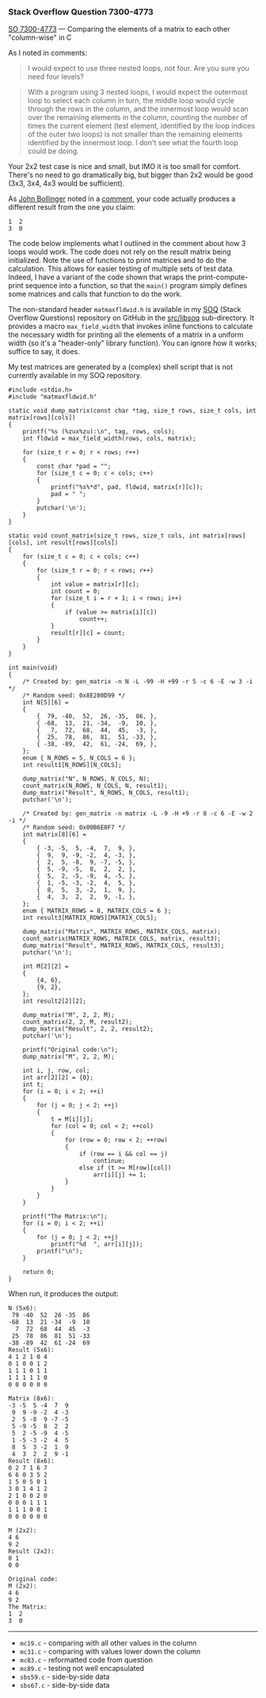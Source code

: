### Stack Overflow Question 7300-4773

[SO 7300-4773](https://stackoverflow.com/q/73004773) &mdash;
Comparing the elements of a matrix to each other "column-wise" in C

As I noted in comments:

> I would expect to use three nested loops, not four.  Are you sure you
> need four levels?

> With a program using 3 nested loops, I would expect the outermost loop
> to select each column in turn, the middle loop would cycle through the
> rows in the column, and the innermost loop would scan over the
> remaining elements in the column, counting the number of times the
> current element (test element, identified by the loop indices of the
> outer two loops) is not smaller than the remaining elements identified
> by the innermost loop.  I don't see what the fourth loop could be
> doing.

Your 2x2 test case is nice and small, but IMO it is too small for
comfort.  There's no need to go dramatically big, but bigger than 2x2
would be good (3x3, 3x4, 4x3 would be sufficient).

As [John
Bollinger](https://stackoverflow.com/users/2402272/john-bollinger) noted
in a
[comment](https://stackoverflow.com/questions/73004773/comparing-the-elements-of-a-matrix-to-each-other-column-wise-in-c?noredirect=1#comment128941371_73004773),
your code actually produces a different result from the one you claim:

```none
1  2
3  0
```

The code below implements what I outlined in the comment about how 3
loops would work.  The code does not rely on the result matrix being
initialized.  Note the use of functions to print matrices and to do the
calculation.  This allows for easier testing of multiple sets of test
data.  Indeed, I have a variant of the code shown that wraps the
print-compute-print sequence into a function, so that the `main()`
program simply defines some matrices and calls that function to do the
work.

The non-standard header `matmaxfldwid.h` is available in my
[SOQ](https://github.com/jleffler/soq) (Stack Overflow Questions)
repository on GitHub in the
[src/libsoq](https://github.com/jleffler/soq/tree/master/src/libsoq)
sub-directory.  It provides a macro `max_field_width` that invokes
inline functions to calculate the necessary width for printing all the
elements of a matrix in a uniform width (so it's a "header-only" library
function).  You can ignore how it works; suffice to say, it does.

My test matrices are generated by a (complex) shell script that is not
currently available in my SOQ repository.

```
#include <stdio.h>
#include "matmaxfldwid.h"

static void dump_matrix(const char *tag, size_t rows, size_t cols, int matrix[rows][cols])
{
    printf("%s (%zux%zu):\n", tag, rows, cols);
    int fldwid = max_field_width(rows, cols, matrix);

    for (size_t r = 0; r < rows; r++)
    {
        const char *pad = "";
        for (size_t c = 0; c < cols; c++)
        {
            printf("%s%*d", pad, fldwid, matrix[r][c]);
            pad = " ";
        }
        putchar('\n');
    }
}

static void count_matrix(size_t rows, size_t cols, int matrix[rows][cols], int result[rows][cols])
{
    for (size_t c = 0; c < cols; c++)
    {
        for (size_t r = 0; r < rows; r++)
        {
            int value = matrix[r][c];
            int count = 0;
            for (size_t i = r + 1; i < rows; i++)
            {
                if (value >= matrix[i][c])
                    count++;
            }
            result[r][c] = count;
        }
    }
}

int main(void)
{
    /* Created by: gen_matrix -n N -L -99 -H +99 -r 5 -c 6 -E -w 3 -i */
    /* Random seed: 0x8E280D99 */
    int N[5][6] =
    {
        {  79, -40,  52,  26, -35,  86, },
        { -68,  13,  21, -34,  -9,  10, },
        {   7,  72,  68,  44,  45,  -3, },
        {  25,  78,  86,  81,  51, -33, },
        { -38, -89,  42,  61, -24,  69, },
    };
    enum { N_ROWS = 5, N_COLS = 6 };
    int result1[N_ROWS][N_COLS];

    dump_matrix("N", N_ROWS, N_COLS, N);
    count_matrix(N_ROWS, N_COLS, N, result1);
    dump_matrix("Result", N_ROWS, N_COLS, result1);
    putchar('\n');

    /* Created by: gen_matrix -n matrix -L -9 -H +9 -r 8 -c 6 -E -w 2 -i */
    /* Random seed: 0x00B6E0F7 */
    int matrix[8][6] =
    {
        { -3, -5,  5, -4,  7,  9, },
        {  9,  9, -9, -2,  4, -3, },
        {  2,  5, -8,  9, -7, -5, },
        {  5, -9, -5,  8,  2,  2, },
        {  5,  2, -5, -9,  4, -5, },
        {  1, -5, -3, -2,  4,  5, },
        {  8,  5,  3, -2,  1,  9, },
        {  4,  3,  2,  2,  9, -1, },
    };
    enum { MATRIX_ROWS = 8, MATRIX_COLS = 6 };
    int result3[MATRIX_ROWS][MATRIX_COLS];

    dump_matrix("Matrix", MATRIX_ROWS, MATRIX_COLS, matrix);
    count_matrix(MATRIX_ROWS, MATRIX_COLS, matrix, result3);
    dump_matrix("Result", MATRIX_ROWS, MATRIX_COLS, result3);
    putchar('\n');

    int M[2][2] =
    {
        {4, 6},
        {9, 2},
    };
    int result2[2][2];

    dump_matrix("M", 2, 2, M);
    count_matrix(2, 2, M, result2);
    dump_matrix("Result", 2, 2, result2);
    putchar('\n');

    printf("Original code:\n");
    dump_matrix("M", 2, 2, M);

    int i, j, row, col;
    int arr[2][2] = {0};
    int t;
    for (i = 0; i < 2; ++i)
    {
        for (j = 0; j < 2; ++j)
        {
            t = M[i][j];
            for (col = 0; col < 2; ++col)
            {
                for (row = 0; row < 2; ++row)
                {
                    if (row == i && col == j)
                        continue;
                    else if (t >= M[row][col])
                        arr[i][j] += 1;
                }
            }
        }
    }

    printf("The Matrix:\n");
    for (i = 0; i < 2; ++i)
    {
        for (j = 0; j < 2; ++j)
            printf("%d  ", arr[i][j]);
        printf("\n");
    }

    return 0;
}
```
When run, it produces the output:
```none
N (5x6):
 79 -40  52  26 -35  86
-68  13  21 -34  -9  10
  7  72  68  44  45  -3
 25  78  86  81  51 -33
-38 -89  42  61 -24  69
Result (5x6):
4 1 2 1 0 4
0 1 0 0 1 2
1 1 1 0 1 1
1 1 1 1 1 0
0 0 0 0 0 0

Matrix (8x6):
-3 -5  5 -4  7  9
 9  9 -9 -2  4 -3
 2  5 -8  9 -7 -5
 5 -9 -5  8  2  2
 5  2 -5 -9  4 -5
 1 -5 -3 -2  4  5
 8  5  3 -2  1  9
 4  3  2  2  9 -1
Result (8x6):
0 2 7 1 6 7
6 6 0 3 5 2
1 5 0 5 0 1
3 0 1 4 1 2
2 1 0 0 2 0
0 0 0 1 1 1
1 1 1 0 0 1
0 0 0 0 0 0

M (2x2):
4 6
9 2
Result (2x2):
0 1
0 0

Original code:
M (2x2):
4 6
9 2
The Matrix:
1  2  
3  0  
```

<hr>

* `mc19.c` - comparing with all other values in the column
* `mc31.c` - comparing with values lower down the column
* `mc83.c` - reformatted code from question
* `mc89.c` - testing not well encapsulated
* `sbs59.c` - side-by-side data
* `sbs67.c` - side-by-side data
